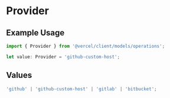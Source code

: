 # Provider

## Example Usage

```typescript
import { Provider } from '@vercel/client/models/operations';

let value: Provider = 'github-custom-host';
```

## Values

```typescript
'github' | 'github-custom-host' | 'gitlab' | 'bitbucket';
```
